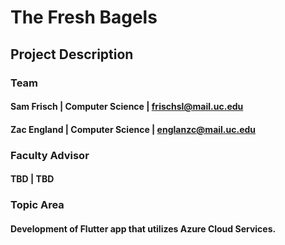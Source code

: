 ﻿
# The Fresh Bagels

## Project Description
### Team
#### Sam Frisch | Computer Science | frischsl@mail.uc.edu
#### Zac England | Computer Science | englanzc@mail.uc.edu

### Faculty Advisor
#### TBD | TBD

### Topic Area
#### Development of Flutter app that utilizes Azure Cloud Services.
